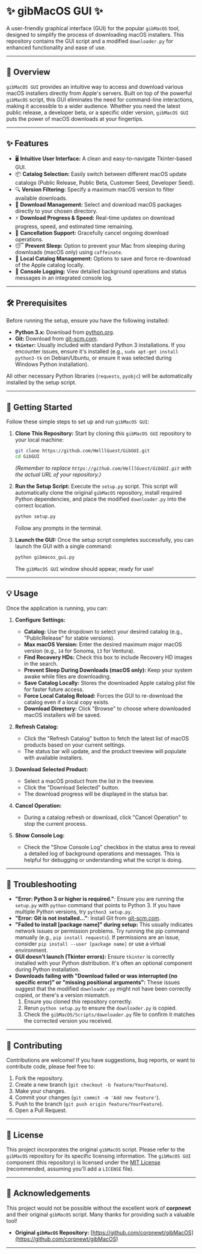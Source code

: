 # ✨ gibMacOS GUI ✨

A user-friendly graphical interface (GUI) for the popular `gibMacOS` tool, designed to simplify the process of downloading macOS installers. This repository contains the GUI script and a modified `downloader.py` for enhanced functionality and ease of use.

---

## 🚀 Overview

`gibMacOS GUI` provides an intuitive way to access and download various macOS installers directly from Apple's servers. Built on top of the powerful `gibMacOS` script, this GUI eliminates the need for command-line interactions, making it accessible to a wider audience. Whether you need the latest public release, a developer beta, or a specific older version, `gibMacOS GUI` puts the power of macOS downloads at your fingertips.

---

## ✨ Features

* 🖥️ **Intuitive User Interface:** A clean and easy-to-navigate Tkinter-based GUI.
* 📦 **Catalog Selection:** Easily switch between different macOS update catalogs (Public Release, Public Beta, Customer Seed, Developer Seed).
* 🔍 **Version Filtering:** Specify a maximum macOS version to filter available downloads.
* 💾 **Download Management:** Select and download macOS packages directly to your chosen directory.
* ⚡ **Download Progress & Speed:** Real-time updates on download progress, speed, and estimated time remaining.
* 🚫 **Cancellation Support:** Gracefully cancel ongoing download operations.
* 😴 **Prevent Sleep:** Option to prevent your Mac from sleeping during downloads (macOS only) using `caffeinate`.
* 📜 **Local Catalog Management:** Options to save and force re-download of the Apple catalog locally.
* 📝 **Console Logging:** View detailed background operations and status messages in an integrated console log.

---

## 🛠️ Prerequisites

Before running the setup, ensure you have the following installed:

* **Python 3.x:** Download from [python.org](https://www.python.org/downloads/).
* **Git:** Download from [git-scm.com](https://git-scm.com/downloads/).
* **`tkinter`:** Usually included with standard Python 3 installations. If you encounter issues, ensure it's installed (e.g., `sudo apt-get install python3-tk` on Debian/Ubuntu, or ensure it was selected during Windows Python installation).

All other necessary Python libraries (`requests`, `pyobjc`) will be automatically installed by the setup script.

---

## 🚀 Getting Started

Follow these simple steps to set up and run `gibMacOS GUI`:

1.  **Clone This Repository:**
    Start by cloning *this* `gibMacOS GUI` repository to your local machine:
    ```bash
    git clone https://github.com/HelllGuest/GibGUI.git
    cd GibGUI
    ```
    *(Remember to replace `https://github.com/HelllGuest/GibGUI.git` with the actual URL of your repository.)*

2.  **Run the Setup Script:**
    Execute the `setup.py` script. This script will automatically clone the original `gibMacOS` repository, install required Python dependencies, and place the modified `downloader.py` into the correct location.
    ```bash
    python setup.py
    ```
    Follow any prompts in the terminal.

3.  **Launch the GUI:**
    Once the setup script completes successfully, you can launch the GUI with a single command:
    ```bash
    python gibmacos_gui.py
    ```
    The `gibMacOS GUI` window should appear, ready for use!

---

## 💡 Usage

Once the application is running, you can:

1.  **Configure Settings:**
    * **Catalog:** Use the dropdown to select your desired catalog (e.g., "PublicRelease" for stable versions).
    * **Max macOS Version:** Enter the desired maximum major macOS version (e.g., `14` for Sonoma, `13` for Ventura).
    * **Find Recovery HDs:** Check this box to include Recovery HD images in the search.
    * **Prevent Sleep During Downloads (macOS only):** Keep your system awake while files are downloading.
    * **Save Catalog Locally:** Stores the downloaded Apple catalog plist file for faster future access.
    * **Force Local Catalog Reload:** Forces the GUI to re-download the catalog even if a local copy exists.
    * **Download Directory:** Click "Browse" to choose where downloaded macOS installers will be saved.

2.  **Refresh Catalog:**
    * Click the "Refresh Catalog" button to fetch the latest list of macOS products based on your current settings.
    * The status bar will update, and the product treeview will populate with available installers.

3.  **Download Selected Product:**
    * Select a macOS product from the list in the treeview.
    * Click the "Download Selected" button.
    * The download progress will be displayed in the status bar.

4.  **Cancel Operation:**
    * During a catalog refresh or download, click "Cancel Operation" to stop the current process.

5.  **Show Console Log:**
    * Check the "Show Console Log" checkbox in the status area to reveal a detailed log of background operations and messages. This is helpful for debugging or understanding what the script is doing.

---

## 🐛 Troubleshooting

* **"Error: Python 3 or higher is required."**: Ensure you are running the `setup.py` with `python` command that points to Python 3. If you have multiple Python versions, try `python3 setup.py`.
* **"Error: Git is not installed..."**: Install Git from [git-scm.com](https://git-scm.com/downloads/).
* **"Failed to install [package name]" during setup:** This usually indicates network issues or permission problems. Try running the pip command manually (e.g., `pip install requests`). If permissions are an issue, consider `pip install --user [package name]` or use a virtual environment.
* **GUI doesn't launch (Tkinter errors):** Ensure `tkinter` is correctly installed with your Python distribution. It's often an optional component during Python installation.
* **Downloads failing with "Download failed or was interrupted (no specific error)" or "missing positional arguments":**
    These issues suggest that the modified `downloader.py` might not have been correctly copied, or there's a version mismatch.
    1.  Ensure you cloned *this* repository correctly.
    2.  Rerun `python setup.py` to ensure the `downloader.py` is copied.
    3.  Check the `gibMacOS/Scripts/downloader.py` file to confirm it matches the corrected version you received.

---

## 🤝 Contributing

Contributions are welcome! If you have suggestions, bug reports, or want to contribute code, please feel free to:

1.  Fork the repository.
2.  Create a new branch (`git checkout -b feature/YourFeature`).
3.  Make your changes.
4.  Commit your changes (`git commit -m 'Add new feature'`).
5.  Push to the branch (`git push origin feature/YourFeature`).
6.  Open a Pull Request.

---

## 📄 License

This project incorporates the original `gibMacOS` script. Please refer to the `gibMacOS` repository for its specific licensing information. The `gibMacOS GUI` component (this repository) is licensed under the [MIT License](LICENSE) (recommended, assuming you'll add a `LICENSE` file).

---

## 🙏 Acknowledgements

This project would not be possible without the excellent work of **corpnewt** and their original `gibMacOS` script. Many thanks for providing such a valuable tool!

* **Original `gibMacOS` Repository:** [https://github.com/corpnewt/gibMacOS](https://github.com/corpnewt/gibMacOS)

---